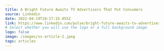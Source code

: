 ```yaml
---
title: A Bright Future Awaits TV Advertisers That Put Consumers
source: Linkedin
date: 2022-04-19T10:17:15.055Z
link: https://www.linkedin.com/pulse/bright-future-awaits-tv-advertisers-put-consumers-scott-schiller/
# Select whether you will use the logo or a full background image
logo: false
image: /images/ss-article-2.jpeg
tags: articles
---
```

